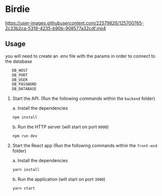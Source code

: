 
# Birdie



https://user-images.githubusercontent.com/22579826/125700765-2c33b2ca-5319-4235-b90b-908577a32cdf.mp4




## Usage


you will need to create an .env file with the params in order to connect to the database

   ```bash
      DB_HOST
      DB_PORT
      DB_USER
      DB_PASSWORD
      DB_DATABASE
   ```

1. Start the API. (Run the following commands within the `backend` folder)

   a. Install the dependencies

   ```bash
   npm install
   ```

   b. Run the HTTP server (will start on port `8000`)

   ```bash
   npm run dev
   ```

2. Start the React app  (Run the following commands within the `front-end` folder)

    a. Install the dependencies

   ```bash
   yarn install
   ```

   b. Run the application (will start on port `3000`)

   ```bash
   yarn start
   ```
